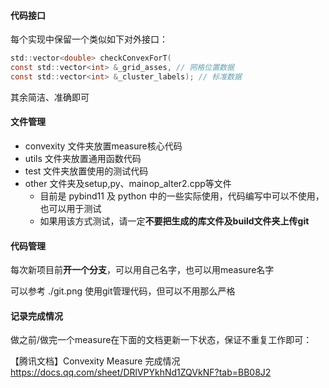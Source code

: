 #### 代码接口

每个实现中保留一个类似如下对外接口：

```C
std::vector<double> checkConvexForT(
const std::vector<int> &_grid_asses, // 网格位置数据
const std::vector<int> &_cluster_labels); // 标准数据
```

其余简洁、准确即可



#### 文件管理

- convexity 文件夹放置measure核心代码
- utils 文件夹放置通用函数代码
- test 文件夹放置使用的测试代码
- other 文件夹及setup,py、mainop_alter2.cpp等文件
  - 目前是 pybind11 及 python 中的一些实际使用，代码编写中可以不使用，也可以用于测试
  - 如果用该方式测试，请一定**不要把生成的库文件及build文件夹上传git**



#### 代码管理

每次新项目前**开一个分支**，可以用自己名字，也可以用measure名字

可以参考 ./git.png 使用git管理代码，但可以不用那么严格



#### 记录完成情况

做之前/做完一个measure在下面的文档更新一下状态，保证不重复工作即可：

【腾讯文档】Convexity Measure 完成情况
https://docs.qq.com/sheet/DRlVPYkhNd1ZQVkNF?tab=BB08J2
